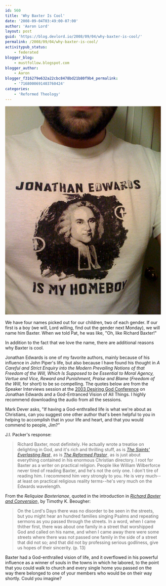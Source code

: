 ```yaml
---
id: 560
title: 'Why Baxter Is Cool'
date: '2008-09-04T03:49:00-07:00'
author: 'Aaron Lord'
layout: post
guid: 'https://blog.devlord.io/2008/09/04/why-baxter-is-cool/'
permalink: /2008/09/04/why-baxter-is-cool/
activitypub_status:
    - federated
blogger_blog:
    - mustfollow.blogspot.com
blogger_author:
    - Aaron
blogger_f316279e632a22cbc8478bd21b80f9b4_permalink:
    - '7168000691403760424'
categories:
    - 'Reformed Theology'
---
```


<img src="/assets/img/2011/10/photo-742994.jpg?w=225" border="0" alt="" />

We have four names picked out for our children, two of each gender.  If our first is a boy (we will, Lord willing, find out the gender next Monday), we will name him Baxter.  When we told Pat, he was like, "Oh, like Richard Baxter!"

In addition to the fact that we love the name, there are additional reasons why Baxter is cool.

Jonathan Edwards is one of my favorite authors, mainly because of his influence in John Piper's life, but also because I have found his thought in <i>A Careful and Strict Enquiry into the Modern Prevailing Notions of that Freedom of the Will, Which Is Supposed to be Essential to Moral Agency, Vertue and Vice, Reward and Punishment, Praise and Blame</i> (<i>Freedom of the Will</i>, for short) to be so compelling.  The quotes below are from the Speaker Interviews session at the <a href="http://www.desiringgod.org/ResourceLibrary/ConferenceMessages/ByConference/3/">2003 Desiring God Conference</a> on Jonathan Edwards and a God-Entranced Vision of All Things.  I highly recommend downloading the audio from all the sessions.

Mark Dever asks, "If having a God-enthralled life is what we're about as Christians, can you suggest one other author that's been helpful to you in helping to accomplish that in your life and heart, and that you would commend to people, Jim?"

J.I. Packer's response: 

<blockquote>Richard Baxter, most definitely.  He actually wrote a treatise on delighting in God, and it's rich and thrilling stuff, as is <i><a href="http://www.amazon.com/gp/product/1573832839?ie=UTF8&amp;tag=lbmusic&amp;linkCode=as2&amp;camp=1789&amp;creative=9325&amp;creativeASIN=1573832839">The Saints' Everlasting Rest</a><img src="http://www.assoc-amazon.com/e/ir?t=lbmusic&amp;l=as2&amp;o=1&amp;a=1573832839" width="1" height="1" border="0" alt="" /></i>, as is <i><a href="http://www.amazon.com/gp/product/0851511910?ie=UTF8&amp;tag=lbmusic&amp;linkCode=as2&amp;camp=1789&amp;creative=9325&amp;creativeASIN=0851511910">The Reformed Pastor</a><img src="http://www.assoc-amazon.com/e/ir?t=lbmusic&amp;l=as2&amp;o=1&amp;a=0851511910" width="1" height="1" border="0" alt="" /></i>, as is just about everything contained in his enormous Christian directory.  I root for Baxter as a writer on practical religion.  People like William Wilberforce never tired of reading Baxter, and he's not the only one.  I don't tire of reading him.  I recommend him very strongly to you.  He is very much--at least on practical religious reality terms--he's very much on the Edwards wavelength.</blockquote>

From the <i>Reliquiae Baxterianae</i>, quoted in the introduction in <i><a href="http://www.amazon.com/gp/product/1845503104?ie=UTF8&amp;tag=lbmusic&amp;linkCode=as2&amp;camp=1789&amp;creative=9325&amp;creativeASIN=1845503104">Richard Baxter and Conversion</a><img src="http://www.assoc-amazon.com/e/ir?t=lbmusic&amp;l=as2&amp;o=1&amp;a=1845503104" width="1" height="1" border="0" alt="" /></i>, by Timothy K. Beougher:

<blockquote>On the Lord's Days there was no disorder to be seen in the streets, but you might hear an hundred families singing Psalms and repeating sermons as you passed through the streets.  In a word, when I came thither first, there was about one family in a street that worshipped God and called on his name, and when I came away there were some streets where there was not passed one family in the side of a street that did not so; and that did not by professing serious godliness, give us hopes of their sincerity.  (p. 13)</blockquote>

Baxter had a God-enthralled vision of life, and it overflowed in his powerful influence as a winner of souls in the towns in which he labored, to the point that you could walk to church and every single home you passed on the way there belonged to one of your members who would be on their way shortly.  Could you imagine?